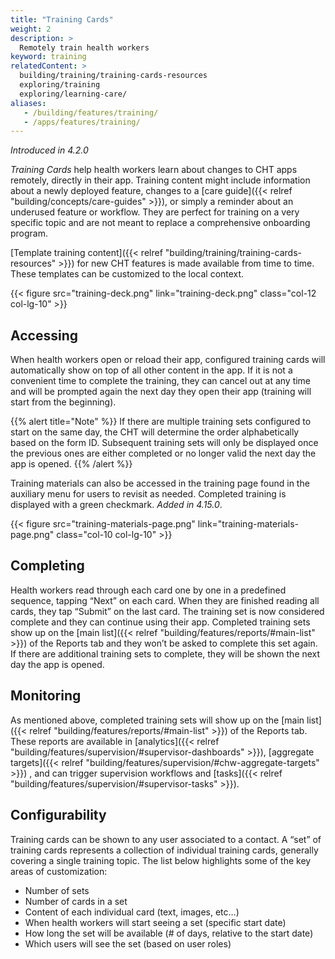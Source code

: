 ```yaml
---
title: "Training Cards"
weight: 2
description: >
  Remotely train health workers
keyword: training
relatedContent: >
  building/training/training-cards-resources
  exploring/training
  exploring/learning-care/
aliases:
   - /building/features/training/
   - /apps/features/training/
---
```


_Introduced in 4.2.0_

*Training Cards* help health workers learn about changes to CHT apps remotely, directly in their app. Training content might include information about a newly deployed feature, changes to a [care guide]({{< relref "building/concepts/care-guides" >}}), or simply a reminder about an underused feature or workflow. They are perfect for training on a very specific topic and are not meant to replace a comprehensive onboarding program.

[Template training content]({{< relref "building/training/training-cards-resources" >}}) for new CHT features is made available from time to time. These templates can be customized to the local context.

{{< figure src="training-deck.png" link="training-deck.png" class="col-12 col-lg-10" >}}
 

## Accessing

When health workers open or reload their app, configured training cards will automatically show on top of all other content in the app. If it is not a convenient time to complete the training, they can cancel out at any time and will be prompted again the next day they open their app (training will start from the beginning).

{{% alert title="Note" %}} If there are multiple training sets configured to start on the same day, the CHT will determine the order alphabetically based on the form ID. Subsequent training sets will only be displayed once the previous ones are either completed or no longer valid the next day the app is opened. {{% /alert %}}

Training materials can also be accessed in the training page found in the auxiliary menu for users to revisit as needed. Completed training is displayed with a green checkmark. _Added in 4.15.0_.

{{< figure src="training-materials-page.png" link="training-materials-page.png" class="col-10 col-lg-10" >}}

## Completing

Health workers read through each card one by one in a predefined sequence, tapping “Next” on each card. When they are finished reading all cards, they tap “Submit” on the last card. The training set is now considered complete and they can continue using their app. Completed training sets show up on the [main list]({{< relref "building/features/reports/#main-list" >}}) of the Reports tab and they won’t be asked to complete this set again. If there are additional training sets to complete, they will be shown the next day the app is opened.

## Monitoring

As mentioned above, completed training sets will show up on the [main list]({{< relref "building/features/reports/#main-list" >}}) of the Reports tab. These reports are available in [analytics]({{< relref "building/features/supervision/#supervisor-dashboards" >}}), [aggregate targets]({{< relref "building/features/supervision/#chw-aggregate-targets" >}}) , and can trigger supervision workflows and [tasks]({{< relref "building/features/supervision/#supervisor-tasks" >}}).

## Configurability
Training cards can be shown to any user associated to a contact. A “set” of training cards represents a collection of individual training cards, generally covering a single training topic. The list below highlights some of the key areas of customization:

- Number of sets
- Number of cards in a set
- Content of each individual card (text, images, etc…)
- When health workers will start seeing a set (specific start date)
- How long the set will be available (# of days, relative to the start date)
- Which users will see the set (based on user roles)
